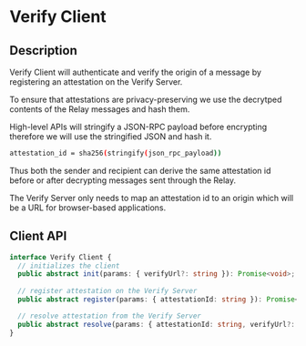 # Verify Client

## Description

Verify Client will authenticate and verify the origin of a message by registering an attestation on the Verify Server.

To ensure that attestations are privacy-preserving we use the decrytped contents of the Relay messages and hash them.

High-level APIs will stringify a JSON-RPC payload before encrypting therefore we will use the stringified JSON and hash it.

```sh
attestation_id = sha256(stringify(json_rpc_payload))
```

Thus both the sender and recipient can derive the same attestation id before or after decrypting messages sent through the Relay.

The Verify Server only needs to map an attestation id to an origin which will be a URL for browser-based applications.

## Client API

```typescript
interface Verify Client {
  // initializes the client 
  public abstract init(params: { verifyUrl?: string }): Promise<void>;
  
  // register attestation on the Verify Server
  public abstract register(params: { attestationId: string }): Promise<void>;

  // resolve attestation from the Verify Server
  public abstract resolve(params: { attestationId: string, verifyUrl?: string }): Promise<string>;
}
```
